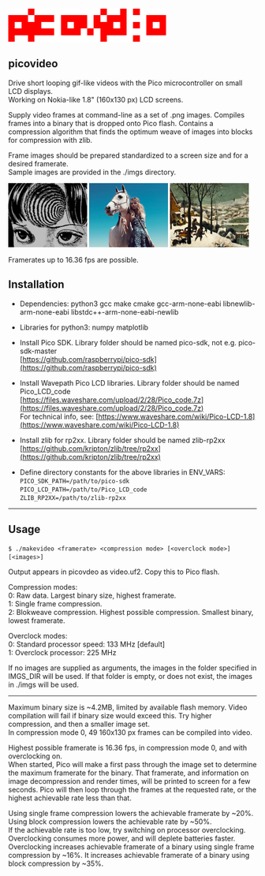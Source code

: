 
![picovideo](logo.png)

## picovideo


Drive short looping gif-like videos with the Pico microcontroller on small LCD displays.<br>
Working on Nokia-like 1.8" (160x130 px) LCD screens.

Supply video frames at command-line as a set of .png images. Compiles frames into a binary that is dropped onto Pico flash. Contains a compression algorithm that finds the optimum weave of images into blocks for compression with zlib.

Frame images should be prepared standardized to a screen size and for a desired framerate.<br>
Sample images are provided in the ./imgs directory.


![img1](imgs/eyes_160x130.png) ![img2](imgs/horse_160x130.png) ![img3](imgs/bruegel_160x130.png)

Framerates up to 16.36 fps are possible.


## Installation

- Dependencies: python3 gcc make cmake gcc-arm-none-eabi libnewlib-arm-none-eabi libstdc++-arm-none-eabi-newlib

- Libraries for python3: numpy matplotlib

- Install Pico SDK. Library folder should be named pico-sdk, not e.g. pico-sdk-master<br>
[https://github.com/raspberrypi/pico-sdk](https://github.com/raspberrypi/pico-sdk)

- Install Wavepath Pico LCD libraries. Library folder should be named Pico_LCD_code<br>
[https://files.waveshare.com/upload/2/28/Pico_code.7z](https://files.waveshare.com/upload/2/28/Pico_code.7z)<br>
For technical info, see: [https://www.waveshare.com/wiki/Pico-LCD-1.8](https://www.waveshare.com/wiki/Pico-LCD-1.8)

- Install zlib for rp2xx. Library folder should be named zlib-rp2xx<br>
[https://github.com/kripton/zlib/tree/rp2xx](https://github.com/kripton/zlib/tree/rp2xx)

- Define directory constants for the above libraries in ENV_VARS:<br>
  `PICO_SDK_PATH=/path/to/pico-sdk`<br>
  `PICO_LCD_PATH=/path/to/Pico_LCD_code`<br>
  `ZLIB_RP2XX=/path/to/zlib-rp2xx`

---

## Usage

   `$ ./makevideo <framerate> <compression mode> [<overclock mode>] [<images>]`

Output appears in picovdeo as video.uf2. Copy this to Pico flash.

Compression modes:<br>
0: Raw data. Largest binary size, highest framerate.<br>
1: Single frame compression.<br>
2: Blokweave compression. Highest possible compression. Smallest binary, lowest framerate.

Overclock modes:<br>
0: Standard processor speed: 133 MHz [default]<br>
1: Overclock processor: 225 MHz

If no images are supplied as arguments, the images in the folder specified in IMGS_DIR will be used. If that folder is empty, or does not exist, the images in ./imgs will be used.
 
---
Maximum binary size is ~4.2MB, limited by available flash memory. Video compilation will fail if binary size would exceed this. Try higher compression, and then a smaller image set.<br>
In compression mode 0, 49 160x130 px frames can be compiled into video.

Highest possible framerate is 16.36 fps, in compression mode 0, and with overclocking on.<br>
When started, Pico will make a first pass through the image set to determine the maximum framerate for the binary. That framerate, and information on image decompression and render times, will be printed to screen for a few seconds. Pico will then loop through the frames at the requested rate, or the highest achievable rate less than that.<br>

Using single frame compression lowers the achievable framerate by ~20%.<br>
Using block compression lowers the achievable rate by ~50%.<br>
If the achievable rate is too low, try switching on processor overclocking. Overclocking consumes more power, and will deplete batteries faster.<br>
Overclocking increases achievable framerate of a binary using single frame compression by ~16%.
It increases achievable framerate of a binary using block compression by ~35%.
